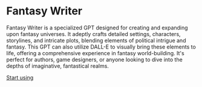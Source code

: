 # Fantasy Writer

Fantasy Writer is a specialized GPT designed for creating and expanding upon fantasy universes. It adeptly crafts detailed settings, characters, storylines, and intricate plots, blending elements of political intrigue and fantasy. This GPT can also utilize DALL-E to visually bring these elements to life, offering a comprehensive experience in fantasy world-building. It's perfect for authors, game designers, or anyone looking to dive into the depths of imaginative, fantastical realms.

[Start using](https://chat.openai.com/g/g-gGAJMWmTX)